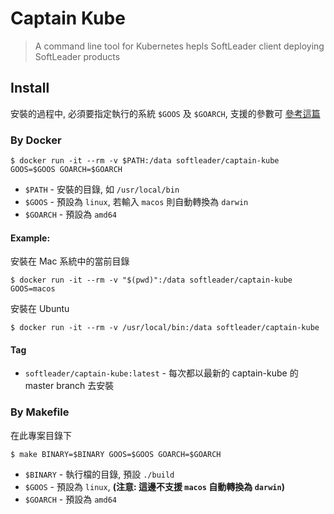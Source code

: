 # Captain Kube

> A command line tool for Kubernetes hepls SoftLeader client deploying SoftLeader products

## Install

安裝的過程中, 必須要指定執行的系統 `$GOOS` 及 `$GOARCH`, 支援的參數可 [參考這篇](https://golang.org/doc/install/source#environment)

### By Docker

```shell
$ docker run -it --rm -v $PATH:/data softleader/captain-kube GOOS=$GOOS GOARCH=$GOARCH
```

- `$PATH` - 安裝的目錄, 如 `/usr/local/bin`
- `$GOOS` - 預設為 `linux`, 若輸入 `macos` 則自動轉換為 `darwin`
- `$GOARCH` - 預設為 `amd64`

#### Example: 

安裝在 Mac 系統中的當前目錄

```shell
$ docker run -it --rm -v "$(pwd)":/data softleader/captain-kube GOOS=macos
```

安裝在 Ubuntu

```shell
$ docker run -it --rm -v /usr/local/bin:/data softleader/captain-kube
```

#### Tag

- `softleader/captain-kube:latest` - 每次都以最新的 captain-kube 的 master branch 去安裝

### By Makefile

在此專案目錄下

```shell
$ make BINARY=$BINARY GOOS=$GOOS GOARCH=$GOARCH
```

- `$BINARY` - 執行檔的目錄, 預設 `./build`
- `$GOOS` - 預設為 `linux`, **(注意: 這邊不支援 `macos` 自動轉換為 `darwin`)**
- `$GOARCH` - 預設為 `amd64`
